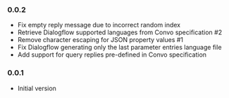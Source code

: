 ### 0.0.2
* Fix empty reply message due to incorrect random index
* Retrieve Dialogflow supported languages from Convo specification #2
* Remove character escaping for JSON property values #1
* Fix Dialogflow generating only the last parameter entries language file
* Add support for query replies pre-defined in Convo specification

### 0.0.1
* Initial version
